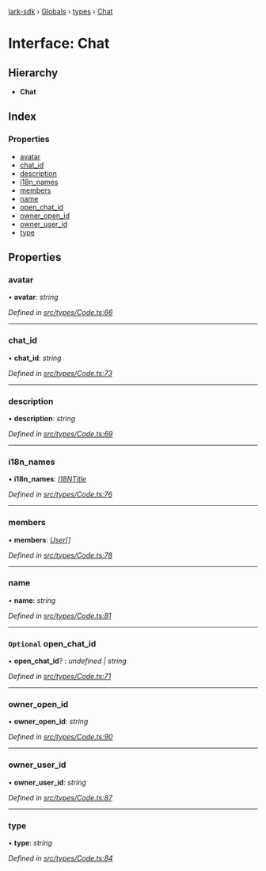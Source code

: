 [lark-sdk](../README.md) › [Globals](../globals.md) › [types](../modules/types.md) › [Chat](types.chat.md)

# Interface: Chat

## Hierarchy

* **Chat**

## Index

### Properties

* [avatar](types.chat.md#avatar)
* [chat_id](types.chat.md#chat_id)
* [description](types.chat.md#description)
* [i18n_names](types.chat.md#i18n_names)
* [members](types.chat.md#members)
* [name](types.chat.md#name)
* [open_chat_id](types.chat.md#optional-open_chat_id)
* [owner_open_id](types.chat.md#owner_open_id)
* [owner_user_id](types.chat.md#owner_user_id)
* [type](types.chat.md#type)

## Properties

###  avatar

• **avatar**: *string*

*Defined in [src/types/Code.ts:66](https://github.com/TbhT/lark-sdk/blob/e3605bb/src/types/Code.ts#L66)*

___

###  chat_id

• **chat_id**: *string*

*Defined in [src/types/Code.ts:73](https://github.com/TbhT/lark-sdk/blob/e3605bb/src/types/Code.ts#L73)*

___

###  description

• **description**: *string*

*Defined in [src/types/Code.ts:69](https://github.com/TbhT/lark-sdk/blob/e3605bb/src/types/Code.ts#L69)*

___

###  i18n_names

• **i18n_names**: *[I18NTitle](../enums/types.i18ntitle.md)*

*Defined in [src/types/Code.ts:76](https://github.com/TbhT/lark-sdk/blob/e3605bb/src/types/Code.ts#L76)*

___

###  members

• **members**: *[User](types.user.md)[]*

*Defined in [src/types/Code.ts:78](https://github.com/TbhT/lark-sdk/blob/e3605bb/src/types/Code.ts#L78)*

___

###  name

• **name**: *string*

*Defined in [src/types/Code.ts:81](https://github.com/TbhT/lark-sdk/blob/e3605bb/src/types/Code.ts#L81)*

___

### `Optional` open_chat_id

• **open_chat_id**? : *undefined | string*

*Defined in [src/types/Code.ts:71](https://github.com/TbhT/lark-sdk/blob/e3605bb/src/types/Code.ts#L71)*

___

###  owner_open_id

• **owner_open_id**: *string*

*Defined in [src/types/Code.ts:90](https://github.com/TbhT/lark-sdk/blob/e3605bb/src/types/Code.ts#L90)*

___

###  owner_user_id

• **owner_user_id**: *string*

*Defined in [src/types/Code.ts:87](https://github.com/TbhT/lark-sdk/blob/e3605bb/src/types/Code.ts#L87)*

___

###  type

• **type**: *string*

*Defined in [src/types/Code.ts:84](https://github.com/TbhT/lark-sdk/blob/e3605bb/src/types/Code.ts#L84)*
